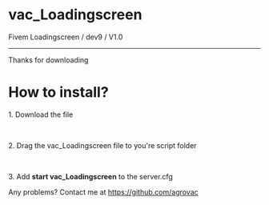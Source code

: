 # vac_Loadingscreen
Fivem Loadingscreen / dev9 / V1.0

---------------------------------------------

Thanks for downloading

<h1>How to install?</h1>
<p>1. Download the file</p><br>
<p>2. Drag the vac_Loadingscreen file to you're script folder</p><br>
<p>3. Add <b>start vac_Loadingscreen</b> to the server.cfg</p>


Any problems? 
Contact me at
https://github.com/agrovac
